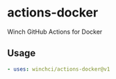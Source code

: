 # actions-docker

Winch GitHub Actions for Docker

## Usage

```yaml
- uses: winchci/actions-docker@v1
```
